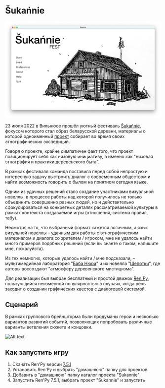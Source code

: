 # Šukańnie

![Alt text](https://github.com/tubash/sukannie/blob/main/%C5%A1uka%C5%84nie.png?raw=true "Главное меню игры")

23 июля 2022 в Вильнюсе прошёл уютный фестиваль [Šukańnie]((https://www.instagram.com/shukannie_/)), фокусом которого стал образ беларусской деревни, материалы о которой одноименный [проект](https://www.instagram.com/shukannie_/) собирает во время своих этнографических экспедиций.

Говоря о проекте, крайне симпатичен факт того, что проект позиционирует себя как низовую инициативу, а именно как "низовая этнография и практики деревенского быта".

В рамках фестиваля команда поставила перед собой непростую и интересную задачу выстроить диалог с современным обществом и найти возможность говорить о былом на понятном сегодня языке.

Одним из удачных решений стало создание участниками визуальной новеллы, в процессе работы над которой получилось не только объединить совершенно разных людей, но и действительно сфокусироваться на конкретных деталях рассматриваемой культуры в рамках контекста создаваемой игры (отношения, система правил, табу).

Несмотря на то, что выбранный формат кажется логичным, а язык визульной новеллы – удачным для работы с этнографическим материалом и диалога со зрителем / игроком, мне не удалось найти много примеров подобных решений (если вы знаете о таком, напишите мне, пожалуйста).

Из тех немногих, которые удалось найти / мне подсказали, – мультимедийная лаборатория "[Баба Нюра](https://vk.com/babushcanura)" и их новелла "[Шепотки](https://vayurik.ru/vnds/play_game.html#shepotki)", где авторы воссоздают "атмосферу деревенского мистицизма".

Для реализации был выбран бесплатный и простой движок [Ren'Py](https://ru.wikipedia.org/wiki/Ren'Py), пользующийся неизменной популярностью в случаях, когда речь заходит о создании графических квестов с диалоговой системой.

## Сценарий

В рамках группового брейншторма были продуманы герои и несколько вариантов развитий событий, позволяющих попробовать различные варианты ветвления сюжета и концовки.

![Alt text](https://github.com/tubash/sukannie/blob/main/mindmap.jpg?raw=true "Карта с ветвями сценария")

## Как запустить игру

1. Скачать Ren'Py версии [7.5.1](https://www.renpy.org/latest-7.html)
2. Установить Ren'Py и выбрать "домашнюю" папку для проектов
3. Добавить в "домашнюю" папку каталог проекта "Sukannie"
4. Запустить Ren'Py 7.5.1, выбрать проект "Sukannie" и запустить
